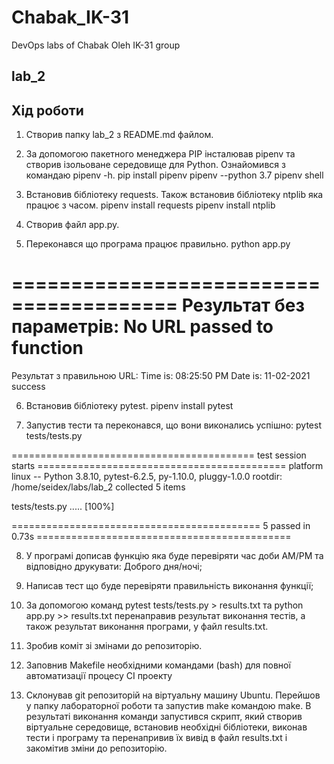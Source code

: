 # Chabak_IK-31  
DevOps labs of Chabak Oleh IK-31 group  
## lab_2


## Хід роботи  

1. Створив папку lab_2 з README.md файлом.

2. За допомогою пакетного менеджера PIP інсталював pipenv та створив ізольоване середовище для Python. Ознайомився з командаю pipenv -h.
pip install pipenv
pipenv --python 3.7
pipenv shell

3. Встановив бібліотеку requests. Також встановив бібліотеку ntplib яка працює з часом.
pipenv install requests
pipenv install ntplib

4. Створив файл app.py. 

5. Переконався що програма працює правильно.
python app.py

========================================
Результат без параметрів: 
No URL passed to function
========================================
Результат з правильною URL: 
Time is:  08:25:50 PM
Date is:  11-02-2021
success

6. Встановив бібліотеку pytest.
pipenv install pytest

7. Запустив тести та переконався, що вони виконались успішно:
pytest tests/tests.py

========================================== test session starts ===========================================
platform linux -- Python 3.8.10, pytest-6.2.5, py-1.10.0, pluggy-1.0.0
rootdir: /home/seidex/labs/lab_2
collected 5 items                                                                                        

tests/tests.py .....                                                                               [100%]

=========================================== 5 passed in 0.73s ============================================

8. У програмі дописав функцію яка буде перевіряти час доби AM/PM та відповідно друкувати: Доброго дня/ночі;

9. Написав тест що буде перевіряти правильність виконання функції;

10. За допомогою команд pytest tests/tests.py > results.txt та python app.py >> results.txt перенаправив результат виконання тестів,
а також результат виконання програми, у файл results.txt.

11. Зробив коміт зі змінами до репозиторію.

12. Заповнив Makefile необхідними командами (bash) для повної автоматизації процесу СІ проекту

13. Склонував git репозиторій на віртуальну машину Ubuntu.
Перейшов у папку лабораторної роботи та запустив make командою make.
В результаті виконання команди запустився скрипт, який створив віртуальне середовище,
встановив необхідні бібліотеки, виконав тести і програму
та перенапривив їх вивід в файл results.txt і закомітив зміни до репозиторію.
